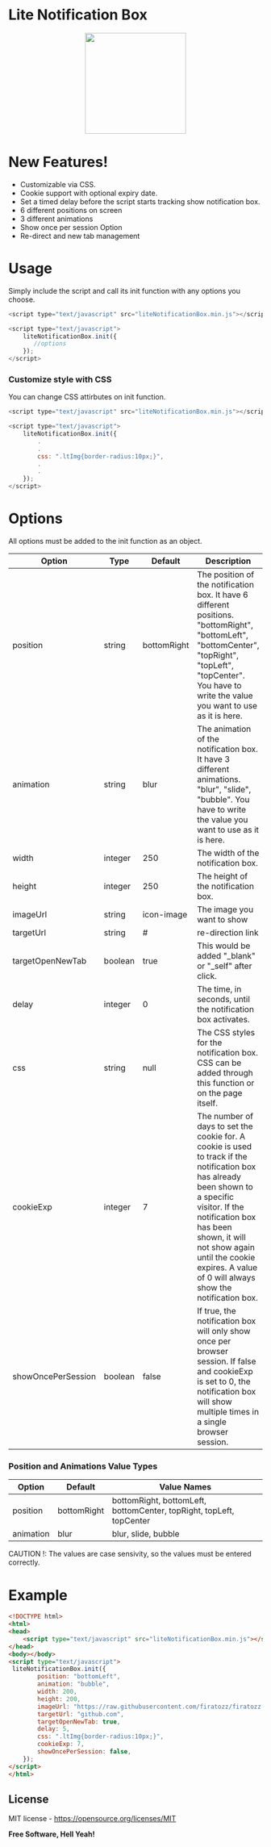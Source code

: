 # Lite Notification Box
<p align="center">
  <img src="https://i.imgyukle.com/2019/08/26/o5j820.png" width="200px" height="200px">
</p>

# New Features!
 - Customizable via CSS.
 - Cookie support with optional expiry date.
 - Set a timed delay before the script starts tracking show notification box.
 - 6 different positions on screen
 - 3 different animations
 - Show once per session Option
 - Re-direct and new tab management

# Usage

Simply include the script and call its init function with any options you choose. 

```js
<script type="text/javascript" src="liteNotificationBox.min.js"></script>

<script type="text/javascript">
    liteNotificationBox.init({
       //options
    });
</script>
```

### Customize style with CSS
You can change CSS attirbutes on init function.
```js
<script type="text/javascript" src="liteNotificationBox.min.js"></script>

<script type="text/javascript">
    liteNotificationBox.init({
        .
        .
        css: ".ltImg{border-radius:10px;}",
        .
        .
    });
</script>
```

# Options

All options must be added to the init function as an object.

| Option | Type | Default | Description 
| ------ | ------ | ------ | ------ |
| position | string | bottomRight | The position of the notification box. It have 6 different positions. "bottomRight", "bottomLeft", "bottomCenter", "topRight", "topLeft", "topCenter". You have to write the value you want to use as it is here.
| animation | string | blur | The animation of the notification box. It have 3 different animations. "blur", "slide", "bubble". You have to write the value you want to use as it is here.
| width | integer | 250 | The width of the notification box.
| height | integer | 250 | The height of the notification box.
| imageUrl | string | icon-image | The image you want to show
| targetUrl | string | # | re-direction link
| targetOpenNewTab | boolean | true | This would be added "_blank" or "_self" after click.
| delay | integer | 0 | The time, in seconds, until the notification box activates.
| css | string | null | The CSS styles for the notification box. CSS can be added through this function or on the page itself.
| cookieExp | integer | 7 | The number of days to set the cookie for. A cookie is used to track if the notification box has already been shown to a specific visitor. If the notification box has been shown, it will not show again until the cookie expires. A value of 0 will always show the notification box.
| showOncePerSession | boolean | false | If true, the notification box will only show once per browser session. If false and cookieExp is set to 0, the notification box will show multiple times in a single browser session.

### Position and Animations Value Types

| Option | Default | Value Names |  
| ------ | ------ | ------ 
| position | bottomRight | bottomRight, bottomLeft, bottomCenter, topRight, topLeft, topCenter
| animation | blur | blur, slide, bubble

CAUTION !: The values are case sensivity, so the values must be entered correctly.



# Example
```html
<!DOCTYPE html>
<html>
<head>
    <script type="text/javascript" src="liteNotificationBox.min.js"></script>
</head>
<body></body>
<script type="text/javascript">
 liteNotificationBox.init({
        position: "bottomLeft",
        animation: "bubble",
        width: 200,
        height: 200,
        imageUrl: "https://raw.githubusercontent.com/firatozz/firatozz.github.io/master/assets/img/javascript.png",
        targetUrl: "github.com",
        targetOpenNewTab: true,
        delay: 5,
        css: ".ltImg{border-radius:10px;}",
        cookieExp: 7,
        showOncePerSession: false,
    });
</script>
</html>
```

License
----

MIT license - https://opensource.org/licenses/MIT

**Free Software, Hell Yeah!**
